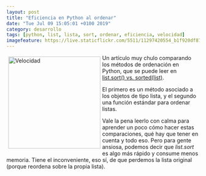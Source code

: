 ```yaml
--- 
layout: post
title: "Eficiencia en Python al ordenar"
date: "Tue Jul 09 15:05:01 +0100 2019"
category: desarrollo
tags: [python, list, lista, sort, ordenar, eficiencia, velocidad]
imagefeature: https://live.staticflickr.com/5511/11297420554_b1f920df87_b.jpg
---
```



<a href="https://www.flickr.com/photos/fernand0/11297420554" title="Velocidad"><img src="https://live.staticflickr.com/5511/11297420554_b1f920df87_b.jpg" width="240"  alt="Velocidad" style="float:left; margin:5px"></a>
Un artículo muy chulo comparando los métodos de ordenación en Python, que se puede leer en [list.sort() vs. sorted(list)](https://blog.usejournal.com/list-sort-vs-sorted-list-aab92c00e17). 

El primero es un método asociado a los objetos de tipo lista, y el segundo una función estándar para ordenar listas.

Vale la pena leerlo con calma para aprender un poco cómo hacer estas comparaciones, qué hay que tener en cuenta y todo eso. Pero para gente ansiosa, podemos decir que *list.sort* es algo más rápido y consume menos memoria. Tiene el inconveniente, eso sí, de que perdemos la lista original (porque reordena sobre la propia lista).
